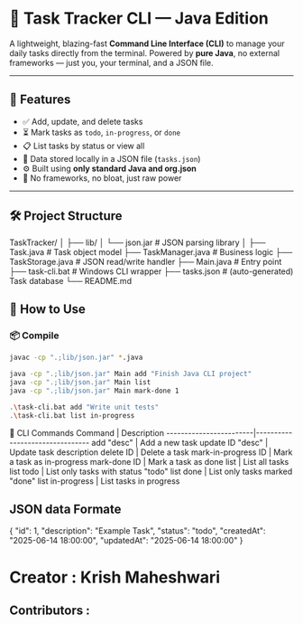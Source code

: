 # 🧠 Task Tracker CLI — Java Edition

A lightweight, blazing-fast **Command Line Interface (CLI)** to manage your daily tasks directly from the terminal. Powered by **pure Java**, no external frameworks — just you, your terminal, and a JSON file.

---

## 🚀 Features

- ✅ Add, update, and delete tasks
- ⏳ Mark tasks as `todo`, `in-progress`, or `done`
- 📋 List tasks by status or view all
- 💾 Data stored locally in a JSON file (`tasks.json`)
- ⚙️ Built using **only standard Java and org.json**
- 🧩 No frameworks, no bloat, just raw power

---

## 🛠 Project Structure

TaskTracker/
│
├── lib/
│ └── json.jar # JSON parsing library
│
├── Task.java # Task object model
├── TaskManager.java # Business logic
├── TaskStorage.java # JSON read/write handler
├── Main.java # Entry point
├── task-cli.bat # Windows CLI wrapper
├── tasks.json # (auto-generated) Task database
└── README.md

## 🧪 How to Use

### 📦 Compile

```bash
javac -cp ".;lib/json.jar" *.java

java -cp ".;lib/json.jar" Main add "Finish Java CLI project"
java -cp ".;lib/json.jar" Main list
java -cp ".;lib/json.jar" Main mark-done 1

.\task-cli.bat add "Write unit tests"
.\task-cli.bat list in-progress

```

🧩 CLI Commands
Command	                |      Description
------------------------|--------------------------------
add "desc"	            |      Add a new task
update ID "desc"	    |      Update task description
delete ID	            |      Delete a task
mark-in-progress ID	    |      Mark a task as in-progress
mark-done ID	        |      Mark a task as done
list	                |      List all tasks
list todo	            |      List only tasks with status "todo"
list done	            |      List only tasks marked "done"
list in-progress	    |      List tasks in progress

## JSON data Formate

{
  "id": 1,
  "description": "Example Task",
  "status": "todo",
  "createdAt": "2025-06-14 18:00:00",
  "updatedAt": "2025-06-14 18:00:00"
}


# Creator : Krish Maheshwari

## Contributors : 